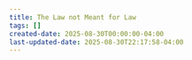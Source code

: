 ```yaml
---
title: The Law not Meant for Law
tags: []
created-date: 2025-08-30T00:00:00-04:00
last-updated-date: 2025-08-30T22:17:58-04:00
---
```

